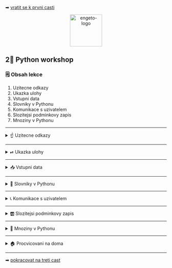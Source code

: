 ➡ [vratit se k prvni casti](https://github.com/Bralor/python-workshop/tree/master/materials/01_introduction)

<p align="center">
  <img alt="engeto-logo" width="100px" src="https://engeto.cz/wp-content/uploads/2019/01/engeto-square.png" />
</p>

## 2⃣ Python workshop
### 🗒 Obsah lekce
1. Uzitecne odkazy
1. Ukazka ulohy
2. Vstupni data
3. Slovniky v Pythonu
4. Komunikace s uzivatelem
5. Slozitejsi podminkovy zapis
6. Mnoziny v Pythonu
---

<details>
  <summary>☝ Uzitecne odkazy</summary>

  #### 🗒 Dulezite odkazy
- [Python Academy, Engeto](https://engeto.com/)
- [The Shawshank Redemption](https://www.csfd.cz/film/2294-vykoupeni-z-veznice-shawshank/prehled/)
- [The Godfather](https://www.csfd.cz/film/1644-kmotr/prehled/)
- [The Dark Knight](https://www.csfd.cz/film/223734-temny-rytir/prehled/)
- [The Prestige](https://www.csfd.cz/film/223160-dokonaly-trik/prehled/)

</details>

---

<details>
  <summary>⏯  Ukazka ulohy</summary>

  1. ✌  [Stahnete si cely repozitar jako **zip**](https://github.com/Bralor/python-workshop/archive/mh-dev.zip)
  2. 💪 Presunte se ke stazenemu souboru
  3. 🙏 Spustte soubor **materials/02_dicts_and_sets/movies.py** v PyCharm
  4. 🐍 Spustte program pomoci klaves **ctrl+shift+F10**
  5. 🎥 Zkousejte!

</details>

---

<details>
  <summary>📥 Vstupni data</summary>

  ##### 💂 Jednotlive slovniky s filmy
  ```python
  film_1 = {
    "JMENO": "Shawshank Redemption",
    "HODNOCENI": "93/100",
    "ROK": 1994,
    "REZISER": "Frank Darabont",
    "STOPAZ": 144,
    "HRAJI": ("Tim Robbins", "Morgan Freeman", "Bob Gunton", "William Sadler",
      "Clancy Brown", "Gil Bellows", "Mark Rolston", "James Whitmore",
      "Jeffrey DeMunn", "Larry Brandenburg"
     )
  }

  film_2 = {
    "JMENO": "The Godfather",
    "HODNOCENI": "92/100",
    "ROK": 1972,
    "REZISER": "Francis Ford Coppola",
    "STOPAZ": 175,
    "HRAJI": ("Marlon Brando", "Al Pacino", "James Caan",
      "Richard S. Castellano", "Robert Duvall", "Sterling Hayden",
      "John Marley", "Richard Conte"
    )
  }

  film_3 = {
    "JMENO": "The Dark Knight",
    "HODNOCENI": "90/100",
    "ROK": 2008,
    "REZISER": "Christopher Nolan",
    "STOPAZ": 152,
    "HRAJI": ("Christian Bale", "Heath Ledger", "Aaron Eckhart",
      "Michael Caine", "Maggie Gyllenhaal", "Gary Oldman", "Morgan Freeman",
      "Monique Gabriela", "Ron Dean", "Cillian Murphy"
    )
  }

  film_4 = {
    "JMENO": "The Prestige",
    "HODNOCENI": "85/100",
    "ROK": 2006,
    "REZISER": "Christopher Nolan",
    "STOPAZ": 130,
    "HRAJI": ("Hugh Jackman", "Christian Bale", "Michael Caine",
      "Piper Perabo", "Rebecca Hall", "Scarlett Johansson", "Samantha Mahurin",
      "David Bowie"
    )
  }
  ```
</details>

---

<details>
  <summary>📔 Slovniky v Pythonu</summary>

<details>
  <summary>❓ Co je to slovnik</summary>

  #### ☝ K zapamatovani
  - **standartni datovy typ** Pythonu
  - tvoreny pary **klic: hodnota**
  - podle **klice** vratim (mapuji) **hodnotu** (ne naopak)
  - klic je **unikatni** (napr. retezec, cislo)
  - hodnota nemusi byt (napr. retezec, cislo, seznam, ntice, jiny slovnik)
  - nelze indexovat jako seznamy/ntice
  - nemaji poradi jako seznamy/ntice

  #### ❓ Jak vypada slovnik
  ```python
  DETAILY = {"jmeno": "Matous", "email": "matous@matous.cz", "vek": 34}
  ```

---

</details>

<details>
  <summary>📓 Uvod k praci se slovniky</summary>

<details>
  <summary>📚 Vytvorime slovnik</summary>

  #### 👷 Procvicime dvoji zpusob
  ```python
  filmovy_slovnik = {}      # 1. zpusob
  filmovy_slovnik = dict()  # 2. zpusob
  ```
  [**Odkaz**](https://repl.it/@JustBraloR/dictionaries#main.py) pro spusteni

---

</details>

<details>
  <summary>🗝  Vlozime prvni klic</summary>

  #### 🔑 Vlozime klic
  Hranate zavorky u slovniku se nechovaji jako u seznamu:
  ```python
  filmovy_slovnik["jmeno"] = None
  ```

  #### 👑 Pridame hodnotu
  ```python
  filmovy_slovnik["jmeno"] = "Matous"
  ```
---

</details>

<details>
  <summary>😱 Ruzne hodnoty</summary>

  #### 😑 Seznam jako hodnota
  Do slovniku muzeme ke klici ulozit nejen cisla ci slova. Muzeme ulozit i
  seznamy a ntice:
  ```python
  PISMENA = ["a", "b", "c", "d"]
  filmovy_slovnik["pismena"] = PISMENA
  ```

  #### 🤦 Slovnik ve slovniku
  Do slovniku muzu vlozit i jine slovniky:
  ```python
  vnoreny_slovnik_1 = {"jmeno": "Lukas"}
  vnoreny_slovnik_2 = {"jmeno": "Jan"}

  filmovy_slovnik["1_slovnik"] = vnoreny_slovnik_1
  filmovy_slovnik["2_slovnik"] = vnoreny_slovnik_2
  ```

  Doplnime nase slovniky `film_1`, `film_2`, `film_3` a `film_4` do slovniku
  `filmovy_slovnik`:
  ```python
  filmovy_slovnik = {}

  filmovy_slovnik[film_1["JMENO"]] = film_1
  filmovy_slovnik[film_2["JMENO"]] = film_2
  filmovy_slovnik[film_3["JMENO"]] = film_3
  filmovy_slovnik[film_4["JMENO"]] = film_4
  ```
---

</details>

<details>
  <summary>⏪ Odstranime klice & hodnoty</summary>

  #### 🥉 Zpusoby odstranovani
  - `del` - zabudovana funkce Pythonu
  - `pop` - metoda slovniku pro odstraneni klice
  ```python
  del filmovy_slovnik["1_slovnik"]
  filmovy_slovnik.pop("2_slovnik")
  ```

</details>

</details>

</details>

---

<details>
  <summary>📞 Komunikace s uzivatelem</summary>

<details>
  <summary>📡 Pozdravime uzivatele</summary>

  #### 🗣Uvitaci oznameni
  ```python
  print("VITEJTE V NASEM FILMOVEM SLOVNIKU!")
  ```
  #### 📖 Doplnime oddelovac
  ```python
  ODDELOVAC = "=" * 76

  print("VITEJTE V NASEM FILMOVEM SLOVNIKU!")
  print(ODDELOVAC)
  ```
---

</details>

<details>
  <summary>🔄 Zarovnani textu</summary>

  #### ↔ Centrovani zpravy
  Retezec muzeme zarovnat pomoci **metod**:
  
  - metoda `center`
  - metoda `ljust`
  - metoda `rjust`
  ```python
  ODDELOVAC = "=" * 76

  print("VITEJTE V NASEM FILMOVEM SLOVNIKU!".center(76, " "))
  print(ODDELOVAC)
  ```
---

</details>

<details>
  <summary>🔝 Vypis nabidky</summary>

  #### 😎 Zprava s nabidkou
  Vypiseme nabidku, kterou bude mit uzivatel k dispozici (pozdeji doplnime):
  ```python
  print(
      "VITEJTE V NASEM FILMOVEM SLOVNIKU!".center(76, " "),
      ODDELOVAC,
      "VYBERTE KATEGORII:",
      ODDELOVAC,
      "VSECHNY FILMY | DETAILY FILMU | SPOLECNI HERCI | VSICHNI REZISERI".center(76, " "),
      ODDELOVAC
  )
  ```
---

</details>

<details>
  <summary>☠  Volitelne klicove argumenty</summary>

  #### 📕 Zkraslime nas zapis
  Volitelny argument `sep`, ktery je dostupny u funkce `print` umozni prokladat
  jednotlive udaje volitenymi znaky:

  Pouziti argumentu `sep`:
  ```python
  ODDELOVAC = "=" * 76

  print(
      "VITEJTE V NASEM FILMOVEM SLOVNIKU!".center(76, " "),
      ODDELOVAC,
      "VYBERTE KATEGORII:",
      ODDELOVAC,
      "VSECHNY FILMY | DETAILY FILMU | SPOLECNI HERCI | VSICHNI REZISERI".center(76, " "),
      ODDELOVAC,
      sep="\n"
  )
  ```

</details>

</details>

---

<details>
  <summary>🆎 Slozitejsi podminkovy zapis</summary>

<details>
  <summary>🌲 Strom podminek</summary>

  #### 🐭 Jak rozhodovat
  Tentokrat bude nas *control-flow* ustit ve 5 potencialnich procesu:
  ```python
  # bud VSECHNY FILMY
  # nebo DETAILY FILMU
  # nebo SPOLECNI HERCI
  # neco VSICHNI REZISERI
  # jinak UKONCIT
  ```
---
</details>

<details>
  <summary>✅ Vyber uzivatele</summary>

  #### 🛐 Vstup od uzivatele
  Uzivatel vybere jeden ze 4 procesu:
  ```python
  vyber = input("VYBERTE MOZNOST: ")
  print(ODDELOVAC)
  ```
  **Pozor!** doplnime funkcionalitu pro mala/velka pismena.
  ```python
  vyber = input("VYBERTE MOZNOST: ").lower()
  print(ODDELOVAC)
  ```
  [**Odkaz**](https://repl.it/@JustBraloR/stringmethods-1#main.py) procviceni dalsich metod

---

</details>

<details>
  <summary>🎬 Vypis vsechny filmy</summary>

  #### 👓 Pohledy slovniku
  Pomoci pohledu slovniku (metod), muzeme sledovat:
  - `items` - vrati objekt s klici a jejich hodnotami
  - `keys` - vrati objekt s klici
  - `values` - vrati objekt s hodnotami
  
  Nasledne prevedeme vysledny objekt pomoci built-in funkce `list`:
  ```python
  if vyber == "vsechny filmy":
      print(
          "Mame v nabidce tyto snimky:",
          list(filmovy_slovnik.keys()),
          end=f"\n{ODDELOVAC}\n"
      )
  ```
  [**Odkaz**](https://repl.it/@JustBraloR/dictmethods#main.py) procviceni metod slovniku

---

</details>

<details>
  <summary>🔎 Vypis detaily filmu</summary>

  #### 🔖 Metody slovniku
  Druha podminka vrati detaily vybraneho filmu:
  - `get` - pokud najde klic, vrati jeho hodnotu
  ```python
  DETAILY = {"jmeno": "Matous", "email": "matous@matous.cz", "vek": 34}
  DETAILY.get("jmeno")  # "Matous"
  DETAILY.get("adresa")  # "None"
  DETAILY.get("adresa", "Klic neexistuje!")  # "Klic neexistuje!"
  ```
  [**Odkaz**](https://repl.it/@JustBraloR/dictmethods2#main.py) pro spusteni

  **Pozor!** vyhodou metody je, ze nam interpret neskonci vyjimkou.
  ```python
  elif vyber == "detaily filmu":
      print(
          list(filmovy_slovnik.keys()),
          end=f"\n{ODDELOVAC}\n"
      )

      vyber_filmu = input("VYBERTE FILM (OPATRNE NA VELKA/MALA PISMENA): ")
      print(ODDELOVAC,
            filmovy_slovnik.get(vyber_filmu, "Vami zadany film neni v db"),
            sep="\n")
  ```
---

</details>

</details>

---

<details>
  <summary>🔢 Mnoziny v Pythonu</summary>

<details>
  <summary>❓ Co je to mnozina</summary>

  #### ☝ K zapamatovani
  - **standartni datovy typ** Pythonu
  - tvoreny **unikatnimi** hodnotami
  - nema poradi (podobne slovnikum)
  - idealni pro praci s matematickymi mnozinami
  - sjednoceni (`union`/ `|`)
  - prunik (`intersection`/ `&`)
  - rozdil (`difference`/ `-`)
  - symetricky rozdil (`^`)

  #### ❓Jak vypada slovnik
  ```python
  prvni_set = set()
  druhy_set = {"Matous", "Marek", "Lukas", "Jan"}
  ```

---

</details>

<details>
  <summary>📓 Uvod k praci se mnozinami</summary>

  #### 📌 Vytvorime mnozinu
  ```python
  prvni_set = set()
  druhy_set = {"Matous", "Marek", "Lukas", "Jan"}
  ```
  [**Odkaz**](https://repl.it/@JustBraloR/sets#main.py) pro spusteni

  #### 🔁 Pridavame, odebirame
  - `add` - pridame hodnoty
  - `discard` - odstranime hodnoty
  ```python
  prvni_set.add("Matous")
  prvni_set.add("Marek")
  print(prvni_set)

  druhy_set.discard("Matous")
  print(druhy_set)
  ```

  #### 🗽 Sjednotime mnoziny
  ```python
  print(prvni_set | druhy_set)
  ```
---

</details>


<details>
  <summary>🎎 Dalsi podminka</summary>

  #### 👪 Spolecni herci
  Nyni chceme zjistit, kteri herci hraji ve dvou ruznych libovolnych filmech:
  ```python
  elif vyber == "spolecni herci":
      print(
        list(filmovy_slovnik.keys()),
        end=f"\n{ODDELOVAC}\n"
        )

      prvni_film = input("VYBERTE I. FILM: ")
      druhy_film = input("VYBERTE II. FILM: ")

      herci_prvni_film = set(filmovy_slovnik[prvni_film]["HRAJI"])
      herci_druhy_film = set(filmovy_slovnik[druhy_film]["HRAJI"])

      prunik = herci_film1 & herci_film2
      if prunik:
          print(f"SPOLECNI HERCI JSOU: {prunik}")
      else:
          print("ZADNI SPOLECNI HERCI")
  ```
---

</details>

<details>
  <summary>🕰  Posledni overovaci podminka</summary>

  #### 📢 Vsichni reziseri
  Nakonec chceme vypsat vsechny rezisery:
  ```python
  elif "reziseri" in vyber:
      set_reziseri = set((
          filmovy_slovnik["The Dark Knight"]["REZISER"],
          filmovy_slovnik["The Godfather"]["REZISER"],
          filmovy_slovnik["Shawshank Redemption"]["REZISER"],
          filmovy_slovnik["The Prestige"]["REZISER"]
      ))

      print(f"VSICHNI REZISERI: {set_reziseri}")
  ```
---

</details>

<details>
  <summary>🔚 Ukoncujici podminka</summary>

  #### 🤦 Posledni moznost
  Pokud uzivatele zada cokoliv jineho:
  ```python
  else:
    print(f"MOZNOST -> {vyber} NENI V NABIDCE! UKONCUJI..")
  ```

</details>

</details>

---

<details>
  <summary>🏠 Procvicovani na doma</summary>

<details>
  <summary>🚧 Volitelny argument end</summary>

  #### ✍ Vyzkousej sam
  Dalsim volitelnym argumentem funkce `print` je `end`. Doplni libovolny znak
  na zaver vypisovani:
  ```python
  ODDELOVAC = "=" * 76

  print(
    "VITEJTE V NASEM FILMOVEM SLOVNIKU!".center(76, " "),
    end=f"\n{ODDELOVAC}\n"
  )
  ```
  [**Odkaz**](https://repl.it/@JustBraloR/printargend#main.py) pro spusteni

</details>

<details>
  <summary>🚧 Metoda slovniku popitem</summary>

  #### ✍ Vyzkousej sam
  Odstrani posledni pridany klic a jeho hodnotu. Soucasne vrati jako vystup
  tuple tohoto paru:
  ```python
  DETAILY = {"jmeno": "Matous", "email": "matous@matous.cz", "vek": 34}
  DETAILY.popitem()
  ('vek', 34)
  ```
  [**Odkaz**](https://repl.it/@JustBraloR/dictmethods3#main.py) pro spusteni

</details>

<details>
  <summary>🚧 Metoda slovniku setdefault</summary>

  #### ✍ Vyzkousej sam
  Nastavi novy klic s defaultni, nebo definovanou hodnotou:
  ```python
  DETAILY = {"jmeno": "Matous", "email": "matous@matous.cz", "vek": 34}
  DETAILY.setdefault("adresa")  # "adresa": None
  DETAILY.setdefault("adresa", "Kpt. Jarose 7b")  # "adresa": "Kpt. Jarose 7b"
  ```
  [**Odkaz**](https://repl.it/@JustBraloR/dictmethods4#main.py) pro spusteni

</details>

</details>

---

➡ [pokracovat na treti cast](https://github.com/Bralor/python-workshop/tree/master/materials/03_loops)

